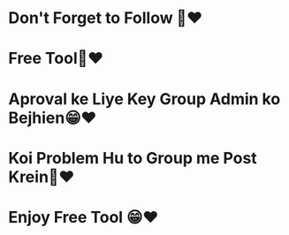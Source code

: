 # Don't Forget to Follow 🥺❤️
# Free Tool🥺❤️
# Aproval ke Liye Key Group Admin ko Bejhien😁❤️
# Koi Problem Hu to Group me Post Krein🥺❤️
# Enjoy Free Tool 😁❤️
